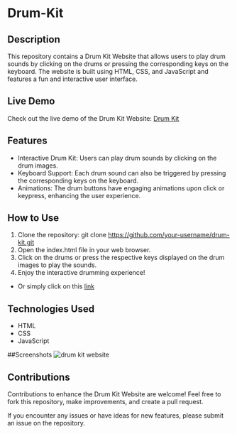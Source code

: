 # Drum-Kit

## Description
This repository contains a Drum Kit Website that allows users to play drum sounds by clicking on the drums or pressing the corresponding keys on the keyboard. The website is built using HTML, CSS, and JavaScript and features a fun and interactive user interface.

## Live Demo
Check out the live demo of the Drum Kit Website: [Drum Kit]((https://iamkamalkumar17.github.io/Drum-Kit/)https://iamkamalkumar17.github.io/Drum-Kit/)

## Features
* Interactive Drum Kit: Users can play drum sounds by clicking on the drum images.
* Keyboard Support: Each drum sound can also be triggered by pressing the corresponding keys on the keyboard.
* Animations: The drum buttons have engaging animations upon click or keypress, enhancing the user experience.

## How to Use
1. Clone the repository: git clone https://github.com/your-username/drum-kit.git
2. Open the index.html file in your web browser.
3. Click on the drums or press the respective keys displayed on the drum images to play the sounds.
4. Enjoy the interactive drumming experience!
* Or simply click on this [link]((https://iamkamalkumar17.github.io/Drum-Kit/)https://iamkamalkumar17.github.io/Drum-Kit/)

## Technologies Used
* HTML
* CSS
* JavaScript

##Screenshots
![drum kit website]((https://imgur.com/a/NXKhToW))

## Contributions
Contributions to enhance the Drum Kit Website are welcome! Feel free to fork this repository, make improvements, and create a pull request.

If you encounter any issues or have ideas for new features, please submit an issue on the repository.
